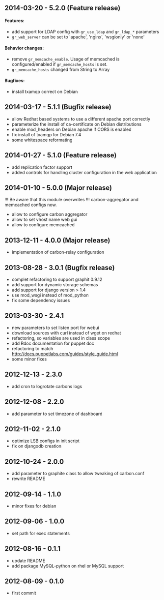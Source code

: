## 2014-03-20 - 5.2.0 (Feature release)

#### Features:

- add support for LDAP config with `gr_use_ldap` and `gr_ldap_*` parameters
- `gr_web_server` can be set to 'apache', 'nginx', 'wsgionly' or 'none'

#### Behavior changes:

- remove `gr_memcache_enable`. Usage of memcached is configured/enabled if `gr_memcache_hosts` is set.
- `gr_memcache_hosts` changed from String to Array

#### Bugfixes:

- install txamqp correct on Debian

## 2014-03-17 - 5.1.1 (Bugfix release)

- allow Redhat based systems to use a different apache port correctly
- parameterize the install of ca-certificate on Debian distributions
- enable mod_headers on Debian apache if CORS is enabled
- fix install of txamqp for Debian 7.4
- some whitespace reformating

## 2014-01-27 - 5.1.0 (Feature release)

- add replication factor support
- added controls for handling cluster configuration in the web application

## 2014-01-10 - 5.0.0 (Major release)
  !!! Be aware that this module overwrites
  !!! carbon-aggregator and memcached configs now.
- allow to configure carbon aggregator
- allow to set vhost name web gui
- allow to configure memcached

## 2013-12-11 - 4.0.0 (Major release)

- implementation of carbon-relay configuration

## 2013-08-28 - 3.0.1 (Bugfix release)

- complet refactoring to support graphit 0.9.12
- add support for dynamic storage schemas
- add support for django version  > 1.4
- use mod_wsgi instead of mod_python
- fix some dependency issues

## 2013-03-30 - 2.4.1

- new parameters to set listen port for webui
- download sources with curl instead of wget on redhat
- refactoring, so variables are used in class scope
- add Rdoc documentation for puppet doc
- refactoring to match http://docs.puppetlabs.com/guides/style_guide.html
- some minor fixes

## 2012-12-13 - 2.3.0

- add cron to logrotate carbons logs

## 2012-12-08 - 2.2.0

- add parameter to set timezone of dashboard

## 2012-11-02 - 2.1.0

- optimize LSB configs in init script
- fix on djangodb creation

## 2012-10-24 - 2.0.0

- add parameter to graphite class to allow tweaking of carbon.conf
- rewrite README

## 2012-09-14 - 1.1.0

- minor fixes for debian

## 2012-09-06 - 1.0.0

- set path for exec statements

## 2012-08-16 - 0.1.1

- update README
- add package MySQL-python on rhel or MySQL support

## 2012-08-09 - 0.1.0

- first commit

